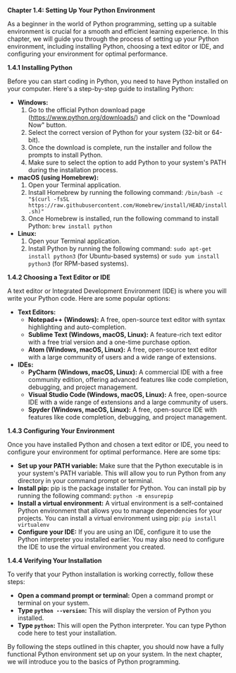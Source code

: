 <p><strong>Chapter 1.4: Setting Up Your Python Environment</strong></p>

<p>As a beginner in the world of Python programming, setting up a suitable environment is crucial for a smooth and efficient learning experience. In this chapter, we will guide you through the process of setting up your Python environment, including installing Python, choosing a text editor or IDE, and configuring your environment for optimal performance.</p>

<p><strong>1.4.1 Installing Python</strong></p>

<p>Before you can start coding in Python, you need to have Python installed on your computer. Here's a step-by-step guide to installing Python:</p>

<ul>
<li><strong>Windows:</strong>
<ol>
<li>Go to the official Python download page (<a href="https://www.python.org/downloads/">https://www.python.org/downloads/</a>) and click on the "Download Now" button.</li>
<li>Select the correct version of Python for your system (32-bit or 64-bit).</li>
<li>Once the download is complete, run the installer and follow the prompts to install Python.</li>
<li>Make sure to select the option to add Python to your system's PATH during the installation process.</li>
</ol></li>
<li><strong>macOS (using Homebrew):</strong>
<ol>
<li>Open your Terminal application.</li>
<li>Install Homebrew by running the following command: <code>/bin/bash -c "$(curl -fsSL https://raw.githubusercontent.com/Homebrew/install/HEAD/install.sh)"</code></li>
<li>Once Homebrew is installed, run the following command to install Python: <code>brew install python</code></li>
</ol></li>
<li><strong>Linux:</strong>
<ol>
<li>Open your Terminal application.</li>
<li>Install Python by running the following command: <code>sudo apt-get install python3</code> (for Ubuntu-based systems) or <code>sudo yum install python3</code> (for RPM-based systems).</li>
</ol></li>
</ul>

<p><strong>1.4.2 Choosing a Text Editor or IDE</strong></p>

<p>A text editor or Integrated Development Environment (IDE) is where you will write your Python code. Here are some popular options:</p>

<ul>
<li><strong>Text Editors:</strong>
<ul>
<li><strong>Notepad++ (Windows):</strong> A free, open-source text editor with syntax highlighting and auto-completion.</li>
<li><strong>Sublime Text (Windows, macOS, Linux):</strong> A feature-rich text editor with a free trial version and a one-time purchase option.</li>
<li><strong>Atom (Windows, macOS, Linux):</strong> A free, open-source text editor with a large community of users and a wide range of extensions.</li>
</ul></li>
<li><strong>IDEs:</strong>
<ul>
<li><strong>PyCharm (Windows, macOS, Linux):</strong> A commercial IDE with a free community edition, offering advanced features like code completion, debugging, and project management.</li>
<li><strong>Visual Studio Code (Windows, macOS, Linux):</strong> A free, open-source IDE with a wide range of extensions and a large community of users.</li>
<li><strong>Spyder (Windows, macOS, Linux):</strong> A free, open-source IDE with features like code completion, debugging, and project management.</li>
</ul></li>
</ul>

<p><strong>1.4.3 Configuring Your Environment</strong></p>

<p>Once you have installed Python and chosen a text editor or IDE, you need to configure your environment for optimal performance. Here are some tips:</p>

<ul>
<li><strong>Set up your PATH variable:</strong> Make sure that the Python executable is in your system's PATH variable. This will allow you to run Python from any directory in your command prompt or terminal.</li>
<li><strong>Install pip:</strong> pip is the package installer for Python. You can install pip by running the following command: <code>python -m ensurepip</code></li>
<li><strong>Install a virtual environment:</strong> A virtual environment is a self-contained Python environment that allows you to manage dependencies for your projects. You can install a virtual environment using pip: <code>pip install virtualenv</code></li>
<li><strong>Configure your IDE:</strong> If you are using an IDE, configure it to use the Python interpreter you installed earlier. You may also need to configure the IDE to use the virtual environment you created.</li>
</ul>

<p><strong>1.4.4 Verifying Your Installation</strong></p>

<p>To verify that your Python installation is working correctly, follow these steps:</p>

<ul>
<li><strong>Open a command prompt or terminal:</strong> Open a command prompt or terminal on your system.</li>
<li><strong>Type <code>python --version</code>:</strong> This will display the version of Python you installed.</li>
<li><strong>Type <code>python</code>:</strong> This will open the Python interpreter. You can type Python code here to test your installation.</li>
</ul>

<p>By following the steps outlined in this chapter, you should now have a fully functional Python environment set up on your system. In the next chapter, we will introduce you to the basics of Python programming.</p>
